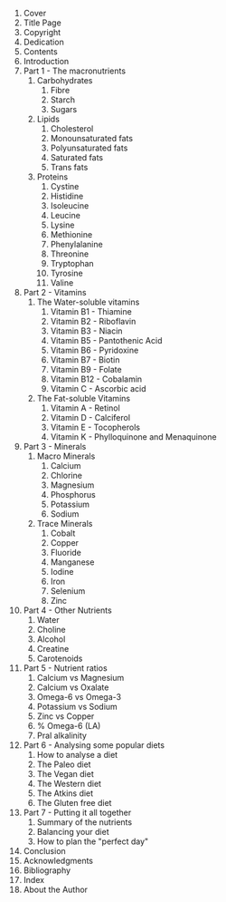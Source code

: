 1) Cover
2) Title Page
3) Copyright
4) Dedication
5) Contents
6) Introduction
7) Part 1 - The macronutrients
	1) Carbohydrates
		1) Fibre
		2) Starch
		3) Sugars
	2) Lipids
		1) Cholesterol
		2) Monounsaturated fats
		3) Polyunsaturated fats
		4) Saturated fats
		5) Trans fats
	3) Proteins
		1) Cystine
		2) Histidine
		3) Isoleucine
		4) Leucine
		5) Lysine
		6) Methionine
		7) Phenylalanine
		8) Threonine
		9) Tryptophan
		10) Tyrosine
		11) Valine
8) Part 2 - Vitamins
	1) The Water-soluble vitamins
		1) Vitamin B1 - Thiamine
		2) Vitamin B2 - Riboflavin
		3) Vitamin B3 - Niacin
		4) Vitamin B5 - Pantothenic Acid
		5) Vitamin B6 - Pyridoxine
		6) Vitamin B7 - Biotin
		7) Vitamin B9 - Folate
		8) Vitamin B12 - Cobalamin
		9) Vitamin C - Ascorbic acid
	2) The Fat-soluble Vitamins
		1) Vitamin A - Retinol
		2) Vitamin D - Calciferol
		3) Vitamin E - Tocopherols
		4) Vitamin K - Phylloquinone and Menaquinone
9) Part 3 - Minerals
	1) Macro Minerals
		1) Calcium
		2) Chlorine
		3) Magnesium
		4) Phosphorus
		5) Potassium
		6) Sodium
	2) Trace Minerals
		1) Cobalt
		2) Copper
		3) Fluoride
		4) Manganese
		5) Iodine
		6) Iron
		7) Selenium
		8) Zinc
10) Part 4 - Other Nutrients
	1) Water
	2) Choline
	3) Alcohol
	4) Creatine
	5) Carotenoids
11) Part 5 - Nutrient ratios
	1) Calcium vs Magnesium
	2) Calcium vs Oxalate
	3) Omega-6 vs Omega-3
	4) Potassium vs Sodium
	5) Zinc vs Copper
	6) % Omega-6 (LA)
	7) Pral alkalinity
12) Part 6 - Analysing some popular diets
	1) How to analyse a diet
	2) The Paleo diet
	3) The Vegan diet
	4) The Western diet
	5) The Atkins diet
	6) The Gluten free diet
13) Part 7 - Putting it all together
	1) Summary of the nutrients
	2) Balancing your diet
	3) How to plan the "perfect day"
14) Conclusion
15) Acknowledgments
16) Bibliography
17) Index
18) About the Author